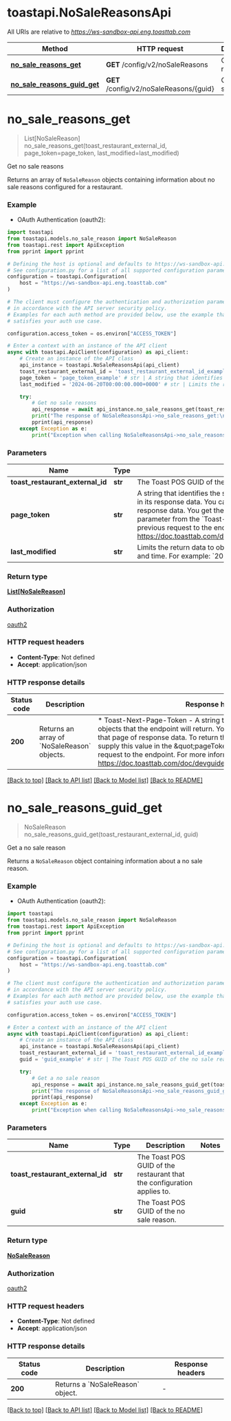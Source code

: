 # toastapi.NoSaleReasonsApi

All URIs are relative to *https://ws-sandbox-api.eng.toasttab.com*

Method | HTTP request | Description
------------- | ------------- | -------------
[**no_sale_reasons_get**](NoSaleReasonsApi.md#no_sale_reasons_get) | **GET** /config/v2/noSaleReasons | Get no sale reasons
[**no_sale_reasons_guid_get**](NoSaleReasonsApi.md#no_sale_reasons_guid_get) | **GET** /config/v2/noSaleReasons/{guid} | Get a no sale reason


# **no_sale_reasons_get**
> List[NoSaleReason] no_sale_reasons_get(toast_restaurant_external_id, page_token=page_token, last_modified=last_modified)

Get no sale reasons

Returns an array of `NoSaleReason` objects containing information about no sale reasons configured for a restaurant.

### Example

* OAuth Authentication (oauth2):

```python
import toastapi
from toastapi.models.no_sale_reason import NoSaleReason
from toastapi.rest import ApiException
from pprint import pprint

# Defining the host is optional and defaults to https://ws-sandbox-api.eng.toasttab.com
# See configuration.py for a list of all supported configuration parameters.
configuration = toastapi.Configuration(
    host = "https://ws-sandbox-api.eng.toasttab.com"
)

# The client must configure the authentication and authorization parameters
# in accordance with the API server security policy.
# Examples for each auth method are provided below, use the example that
# satisfies your auth use case.

configuration.access_token = os.environ["ACCESS_TOKEN"]

# Enter a context with an instance of the API client
async with toastapi.ApiClient(configuration) as api_client:
    # Create an instance of the API class
    api_instance = toastapi.NoSaleReasonsApi(api_client)
    toast_restaurant_external_id = 'toast_restaurant_external_id_example' # str | The Toast POS GUID of the restaurant that the configuration applies to.
    page_token = 'page_token_example' # str | A string that identifies the set of data objects that the endpoint will return in its response data. You can use this parameter to retrieve one page of response data. You get the value that you supply in the `pageToken` parameter from the `Toast-Next-Page-Token` header field value of a previous request to the endpoint. For more information, see https://doc.toasttab.com/doc/devguide/apiResponseDataPagination.html. (optional)
    last_modified = '2024-06-20T00:00:00.000+0000' # str | Limits the return data to objects created or modified after a specific date and time. For example: `2024-06-20T00:00:00.000+0000`. (optional)

    try:
        # Get no sale reasons
        api_response = await api_instance.no_sale_reasons_get(toast_restaurant_external_id, page_token=page_token, last_modified=last_modified)
        print("The response of NoSaleReasonsApi->no_sale_reasons_get:\n")
        pprint(api_response)
    except Exception as e:
        print("Exception when calling NoSaleReasonsApi->no_sale_reasons_get: %s\n" % e)
```



### Parameters


Name | Type | Description  | Notes
------------- | ------------- | ------------- | -------------
 **toast_restaurant_external_id** | **str**| The Toast POS GUID of the restaurant that the configuration applies to. | 
 **page_token** | **str**| A string that identifies the set of data objects that the endpoint will return in its response data. You can use this parameter to retrieve one page of response data. You get the value that you supply in the &#x60;pageToken&#x60; parameter from the &#x60;Toast-Next-Page-Token&#x60; header field value of a previous request to the endpoint. For more information, see https://doc.toasttab.com/doc/devguide/apiResponseDataPagination.html. | [optional] 
 **last_modified** | **str**| Limits the return data to objects created or modified after a specific date and time. For example: &#x60;2024-06-20T00:00:00.000+0000&#x60;. | [optional] 

### Return type

[**List[NoSaleReason]**](NoSaleReason.md)

### Authorization

[oauth2](../README.md#oauth2)

### HTTP request headers

 - **Content-Type**: Not defined
 - **Accept**: application/json

### HTTP response details

| Status code | Description | Response headers |
|-------------|-------------|------------------|
**200** | Returns an array of &#x60;NoSaleReason&#x60; objects. |  * Toast-Next-Page-Token - A string that identifies the following set of objects that the endpoint will return. You can use this value to retrieve that page of response data. To return the next page of objects you supply this value in the \&quot;pageToken\&quot; parameter of the next request to the endpoint. For more information, see https://doc.toasttab.com/doc/devguide/apiResponseDataPagination.html. <br>  |

[[Back to top]](#) [[Back to API list]](../README.md#documentation-for-api-endpoints) [[Back to Model list]](../README.md#documentation-for-models) [[Back to README]](../README.md)

# **no_sale_reasons_guid_get**
> NoSaleReason no_sale_reasons_guid_get(toast_restaurant_external_id, guid)

Get a no sale reason

Returns a `NoSaleReason` object containing information about a no sale reason.

### Example

* OAuth Authentication (oauth2):

```python
import toastapi
from toastapi.models.no_sale_reason import NoSaleReason
from toastapi.rest import ApiException
from pprint import pprint

# Defining the host is optional and defaults to https://ws-sandbox-api.eng.toasttab.com
# See configuration.py for a list of all supported configuration parameters.
configuration = toastapi.Configuration(
    host = "https://ws-sandbox-api.eng.toasttab.com"
)

# The client must configure the authentication and authorization parameters
# in accordance with the API server security policy.
# Examples for each auth method are provided below, use the example that
# satisfies your auth use case.

configuration.access_token = os.environ["ACCESS_TOKEN"]

# Enter a context with an instance of the API client
async with toastapi.ApiClient(configuration) as api_client:
    # Create an instance of the API class
    api_instance = toastapi.NoSaleReasonsApi(api_client)
    toast_restaurant_external_id = 'toast_restaurant_external_id_example' # str | The Toast POS GUID of the restaurant that the configuration applies to.
    guid = 'guid_example' # str | The Toast POS GUID of the no sale reason.

    try:
        # Get a no sale reason
        api_response = await api_instance.no_sale_reasons_guid_get(toast_restaurant_external_id, guid)
        print("The response of NoSaleReasonsApi->no_sale_reasons_guid_get:\n")
        pprint(api_response)
    except Exception as e:
        print("Exception when calling NoSaleReasonsApi->no_sale_reasons_guid_get: %s\n" % e)
```



### Parameters


Name | Type | Description  | Notes
------------- | ------------- | ------------- | -------------
 **toast_restaurant_external_id** | **str**| The Toast POS GUID of the restaurant that the configuration applies to. | 
 **guid** | **str**| The Toast POS GUID of the no sale reason. | 

### Return type

[**NoSaleReason**](NoSaleReason.md)

### Authorization

[oauth2](../README.md#oauth2)

### HTTP request headers

 - **Content-Type**: Not defined
 - **Accept**: application/json

### HTTP response details

| Status code | Description | Response headers |
|-------------|-------------|------------------|
**200** | Returns a &#x60;NoSaleReason&#x60; object. |  -  |

[[Back to top]](#) [[Back to API list]](../README.md#documentation-for-api-endpoints) [[Back to Model list]](../README.md#documentation-for-models) [[Back to README]](../README.md)


